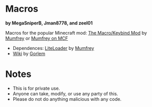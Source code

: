 Macros
======
**by MegaSniperB, Jman8778, and zeel01**


Macros for the popular Minecraft mod: [The Macro/Keybind Mod](http://www.minecraftforum.net/topic/467504-/) by [Mumfrey](https://github.com/Mumfrey) or [Mumfrey on MCF](http://u.mcf.li/mumfrey/profile)
- Dependences: [LiteLoader](http://www.minecraftforum.net/topic/1868280-172api-liteloader-for-minecraft-172/) by [Mumfrey](https://github.com/Mumfrey)
- [Wiki](http://mkb.bplaced.net/wiki/#/commands) by [Gorlem](http://u.mcf.li/gorlem/profile)


# Notes #
- This is for private use.
- Anyone can take, modify, or use any party of this.
- Please do not do anything malicious with any code.